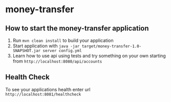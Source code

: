 # money-transfer

How to start the money-transfer application
---

1. Run `mvn clean install` to build your application
1. Start application with `java -jar target/money-transfer-1.0-SNAPSHOT.jar server config.yml`
1. Learn how to use api using tests and try something on your own starting from `http://localhost:8080/api/accounts`

Health Check
---

To see your applications health enter url `http://localhost:8081/healthcheck`
